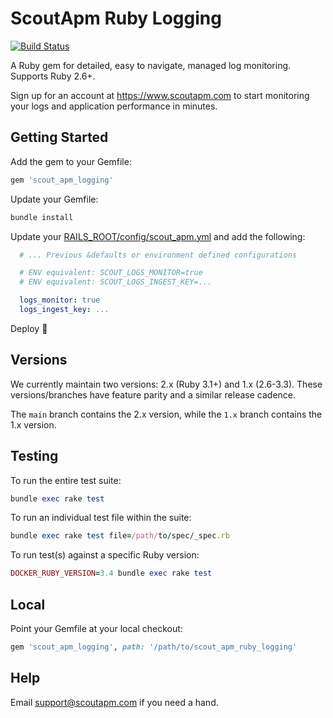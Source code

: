 # ScoutApm Ruby Logging

[![Build Status](https://github.com/scoutapp/scout_apm_ruby_logging/actions/workflows/test.yml/badge.svg)](https://github.com/scoutapp/scout_apm_ruby_logging/actions)

A Ruby gem for detailed, easy to navigate, managed log monitoring. Supports Ruby 2.6+.

Sign up for an account at https://www.scoutapm.com to start monitoring your logs and application performance in minutes.

## Getting Started
Add the gem to your Gemfile: 

```ruby
gem 'scout_apm_logging'
```

Update your Gemfile: 
```ruby
bundle install
```

Update your [RAILS_ROOT/config/scout_apm.yml](https://scoutapm.com/apps/new_ruby_application_configuration) and add the following:

```yaml
  # ... Previous &defaults or environment defined configurations

  # ENV equivalent: SCOUT_LOGS_MONITOR=true
  # ENV equivalent: SCOUT_LOGS_INGEST_KEY=...

  logs_monitor: true
  logs_ingest_key: ...
```

Deploy :rocket:

## Versions
We currently maintain two versions: 2.x (Ruby 3.1+) and 1.x (2.6-3.3). These versions/branches have feature parity and a similar release cadence.

The `main` branch contains the 2.x version, while the `1.x` branch contains the 1.x version.

## Testing
To run the entire test suite:
```ruby
bundle exec rake test
```

To run an individual test file within the suite:
```ruby
bundle exec rake test file=/path/to/spec/_spec.rb
```

To run test(s) against a specific Ruby version:
```ruby
DOCKER_RUBY_VERSION=3.4 bundle exec rake test
```

## Local
Point your Gemfile at your local checkout: 
```ruby
gem 'scout_apm_logging', path: '/path/to/scout_apm_ruby_logging'
```

## Help
Email support@scoutapm.com if you need a hand.
